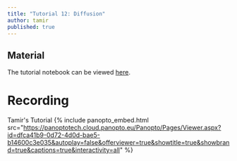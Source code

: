 ```yaml
---
title: "Tutorial 12: Diffusion"
author: tamir
published: true
---
```



## Material

The tutorial notebook can be viewed [here](https://nbviewer.org/github/vistalab-technion/cs236781-tutorials/blob/master/t13%20-%20Diffusion%20Models/DDPMs.ipynb).

# Recording

Tamir's Tutorial
{% include panopto_embed.html src="https://panoptotech.cloud.panopto.eu/Panopto/Pages/Viewer.aspx?id=dfca41b9-0d72-4d0d-bae5-b14600c3e035&autoplay=false&offerviewer=true&showtitle=true&showbrand=true&captions=true&interactivity=all" %}

